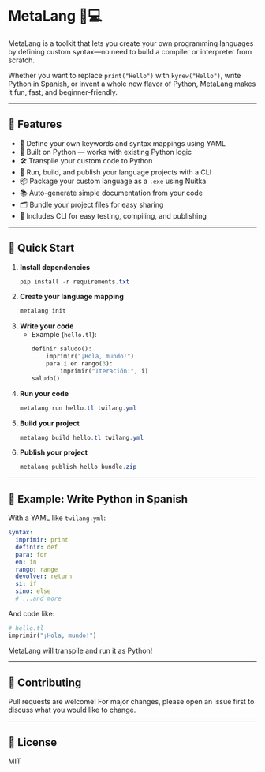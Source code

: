 # MetaLang 🧠💻

MetaLang is a toolkit that lets you create your own programming languages by defining custom syntax—no need to build a compiler or interpreter from scratch.

Whether you want to replace `print("Hello")` with `kyrew("Hello")`, write Python in Spanish, or invent a whole new flavor of Python, MetaLang makes it fun, fast, and beginner-friendly.

---

## 🚀 Features

- 🔧 Define your own keywords and syntax mappings using YAML
- 🐍 Built on Python — works with existing Python logic
- 🛠️ Transpile your custom code to Python
- 🧪 Run, build, and publish your language projects with a CLI
- 📦 Package your custom language as a `.exe` using Nuitka
- 📚 Auto-generate simple documentation from your code
- 🗂️ Bundle your project files for easy sharing
- 🎁 Includes CLI for easy testing, compiling, and publishing

---

## 🏁 Quick Start

1. **Install dependencies**
   ```powershell
   pip install -r requirements.txt
   ```
2. **Create your language mapping**
   ```powershell
   metalang init
   ```
3. **Write your code**
   - Example (`hello.tl`):
     ```python
     definir saludo():
         imprimir("¡Hola, mundo!")
         para i en rango(3):
             imprimir("Iteración:", i)
     saludo()
     ```
4. **Run your code**
   ```powershell
   metalang run hello.tl twilang.yml
   ```
5. **Build your project**
   ```powershell
   metalang build hello.tl twilang.yml
   ```
6. **Publish your project**
   ```powershell
   metalang publish hello_bundle.zip
   ```

---

## 📝 Example: Write Python in Spanish

With a YAML like `twilang.yml`:
```yaml
syntax:
  imprimir: print
  definir: def
  para: for
  en: in
  rango: range
  devolver: return
  si: if
  sino: else
  # ...and more
```

And code like:
```python
# hello.tl
imprimir("¡Hola, mundo!")
```

MetaLang will transpile and run it as Python!


---

## 🤝 Contributing
Pull requests are welcome! For major changes, please open an issue first to discuss what you would like to change.

---

## 📄 License
MIT



